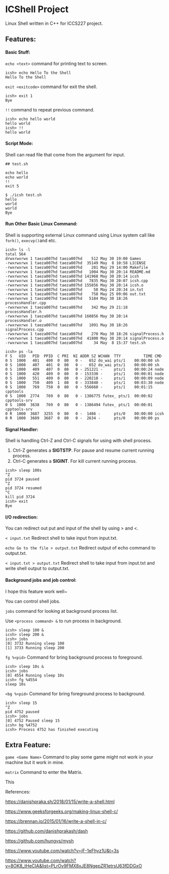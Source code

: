 # ICShell Project

Linux Shell written in C++ for ICCS227 project.

## Features:

#### Basic Stuff:

`echo <text>` command for printing text to screen.

```shell
icsh> echo Hello To the Shell
Hello To the Shell
```

`exit <exitcode>` command for exit the shell.

```shell
icsh> exit 1
Bye
```

`!!` command to repeat previous command.

```shell
icsh> echo hello world
hello world
icsh> !!
hello world
```

#### Script Mode:

Shell can read file that come from the argument for input.

```shell
## test.sh

echo hello
echo world
!!
exit 5
```

```shell
$ ./icsh test.sh
hello
world
world
Bye
```

#### Run Other Basic Linux Command:

Shell is supporting external Linux command using Linux system call like `fork()`, `execvp()`and etc.

```shell
icsh> ls -l
total 564
drwxrwxrwx 1 taeza007hd taeza007hd    512 May 30 19:00 Games
-rwxrwxrwx 1 taeza007hd taeza007hd  35149 May  8 10:58 LICENSE
-rwxrwxrwx 1 taeza007hd taeza007hd    281 May 29 14:00 Makefile
-rwxrwxrwx 1 taeza007hd taeza007hd   1004 May 30 20:14 README.md
-rwxrwxrwx 1 taeza007hd taeza007hd 141968 May 30 20:14 icsh
-rwxrwxrwx 1 taeza007hd taeza007hd   7835 May 30 20:07 icsh.cpp
-rwxrwxrwx 1 taeza007hd taeza007hd 155856 May 30 20:14 icsh.o
-rwxrwxrwx 1 taeza007hd taeza007hd     58 May 24 20:34 in.txt
-rwxrwxrwx 1 taeza007hd taeza007hd    758 May 25 09:06 out.txt
-rwxrwxrwx 1 taeza007hd taeza007hd   5184 May 30 18:26 processHandler.cpp
-rwxrwxrwx 1 taeza007hd taeza007hd    342 May 29 21:18 processHandler.h
-rwxrwxrwx 1 taeza007hd taeza007hd 160856 May 30 20:14 processHandler.o
-rwxrwxrwx 1 taeza007hd taeza007hd   1091 May 30 18:26 signalProcess.cpp
-rwxrwxrwx 1 taeza007hd taeza007hd    270 May 30 18:26 signalProcess.h
-rwxrwxrwx 1 taeza007hd taeza007hd  41800 May 30 20:14 signalProcess.o
-rwxrwxrwx 1 taeza007hd taeza007hd     34 May  8 15:37 test.sh
```

```shell
icsh> ps -la
F S   UID   PID  PPID  C PRI  NI ADDR SZ WCHAN  TTY          TIME CMD
0 S  1000   401   400  0  80   0 -   652 do_wai pts/1    00:00:00 sh
0 S  1000   407   401  0  80   0 -   652 do_wai pts/1    00:00:00 sh
0 S  1000   409   407  0  80   0 - 251221 -     pts/1    00:00:24 node
0 S  1000   420   409  0  80   0 - 153330 -     pts/1    00:00:01 node
0 S  1000   551   409  0  80   0 - 220218 -     pts/1    00:00:09 node
0 S  1000   750   409  1  80   0 - 333840 -     pts/1    00:03:30 node
0 S  1000   769   750  0  80   0 - 556660 -     pts/1    00:01:15 cpptools
0 S  1000  2774   769  0  80   0 - 1386775 futex_ pts/1  00:00:02 cpptools-srv
0 S  1000  3638   769  0  80   0 - 1386494 futex_ pts/1  00:00:01 cpptools-srv
0 R  1000  3687  3255  0  80   0 -  1486 -      pts/0    00:00:00 icsh
0 R  1000  3689  3687  0  80   0 -  2634 -      pts/0    00:00:00 ps
```

#### Signal Handler:

Shell is handling Ctrl-Z and Ctrl-C signals for using with shell process.

1. Ctrl-Z generates a **SIGTSTP**. 
   For pause and resume current running process.
2. Ctrl-C generates a **SIGINT**.
   For kill current running process.

```shell
icsh> sleep 100s
^Z
pid 3724 paused
^Z
pid 3724 resumed
^C
kill pid 3724
icsh> exit
Bye
```

#### I/O redirection:

You can redirect out put and input of the shell by using > and <.

`< input.txt` Redirect shell to take input from input.txt.

`echo Go to the file > output.txt` Redirect output of echo command to output.txt.

`< input.txt > output.txt` Redirect shell to take input from input.txt and write shell output to output.txt.

#### Background jobs and job control:

I hope this feature work well~

You can control shell jobs.

`jobs` command for looking at background process list.

Use `<process command> &` to run process in background.

```shell
icsh> sleep 100 &
icsh> sleep 200 &
icsh> jobs
[0] 3732 Running sleep 100
[1] 3733 Running sleep 200
```

`fg %<pid>` Command for bring background process to foreground.

```shell
icsh> sleep 10s &
icsh> jobs
[0] 4554 Running sleep 10s
icsh> fg %4554
sleep 10s
```

`<bg %<pid>` Command for bring foreground process to background.

```shell
icsh> sleep 15
^Z
pid 4752 paused
icsh> jobs
[0] 4752 Paused sleep 15
icsh> bg %4752
icsh> Process 4752 has finished executing
```



## Extra Feature:

`game <Game Name>` Command to play some game might not work in your machine but it work in mine.

`matrix` Command to enter the Matrix.

This

References:

https://danishpraka.sh/2018/01/15/write-a-shell.html

https://www.geeksforgeeks.org/making-linux-shell-c/

https://brennan.io/2015/01/16/write-a-shell-in-c/

https://github.com/danishprakash/dash

https://github.com/hungys/mysh

https://www.youtube.com/watch?v=jF-1eFhyz1U&t=3s

https://www.youtube.com/watch?v=8OK8_tHeCIA&list=PLrOv9FMX8xJE8NgepZR1etrsU63fDDGxO
